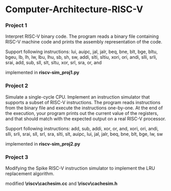 # Computer-Architecture-RISC-V

### Project 1
Interpret RISC-V binary code.
The program reads a binary file containing RISC-V machine code and prints the assembly representation of the code.

Support following instructions:
lui, auipc, jal, jalr, beq, bne, blt, bge, bltu, bgeu, lb, lh, lw, lbu, lhu, sb, sh, sw, addi, slti, sltiu, xori, ori, andi, slli, srli, srai, add, sub, sll, slt, sltu, xor, srl, sra, or, and

implemented in **riscv-sim_proj1.py**


### Project 2
Simulate a single-cycle CPU.
Implement an instruction simulator that supports a subset of RISC-V instructions. The program reads instructions from the binary file and execute the instructions one-by-one. At the end of the execution, your program prints out the current value of the registers, and that should match with the expected output on a real RISC-V processor.

Support following instructions:
add, sub, addi, xor, or, and, xori, ori, andi, slli, srli, srai, sll, srl, sra, slti, slt, auipc, lui, jal, jalr, beq, bne, blt, bge, lw, sw

implemented in **riscv-sim_proj2.py**


### Project 3
Modifying the Spike RISC-V instruction simulator to implement the LRU replacement algorithm.

modified **\riscv\cachesim.cc** and **\riscv\cachesim.h**
